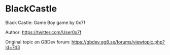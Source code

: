 # BlackCastle
Black Castle: Game Boy game by 0x7f

Author: https://twitter.com/User0x7f

Original topic on GBDev forum: https://gbdev.gg8.se/forums/viewtopic.php?id=743
